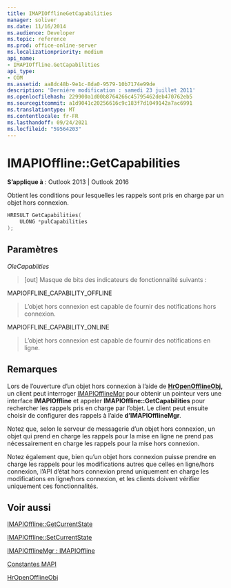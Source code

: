```yaml
---
title: IMAPIOfflineGetCapabilities
manager: soliver
ms.date: 11/16/2014
ms.audience: Developer
ms.topic: reference
ms.prod: office-online-server
ms.localizationpriority: medium
api_name:
- IMAPIOffline.GetCapabilities
api_type:
- COM
ms.assetid: aa8dc48b-9e1c-8da0-9579-10b7174e99de
description: 'Derniére modification : samedi 23 juillet 2011'
ms.openlocfilehash: 229900a1d00b8764266c45795462deb470762eb5
ms.sourcegitcommit: a1d9041c20256616c9c183f7d1049142a7ac6991
ms.translationtype: MT
ms.contentlocale: fr-FR
ms.lasthandoff: 09/24/2021
ms.locfileid: "59564203"
---
```

# <a name="imapiofflinegetcapabilities"></a>IMAPIOffline::GetCapabilities

  
  
**S’applique à** : Outlook 2013 | Outlook 2016 
  
Obtient les conditions pour lesquelles les rappels sont pris en charge par un objet hors connexion.
  
```cpp
HRESULT GetCapabilities( 
    ULONG *pulCapabilities 
);
```

## <a name="parameters"></a>Paramètres

 _OleCapablities_
  
> [out] Masque de bits des indicateurs de fonctionnalité suivants :
    
MAPIOFFLINE_CAPABILITY_OFFLINE
  
> L’objet hors connexion est capable de fournir des notifications hors connexion.
    
MAPIOFFLINE_CAPABILITY_ONLINE
  
> L’objet hors connexion est capable de fournir des notifications en ligne.
    
## <a name="remarks"></a>Remarques

Lors de l’ouverture d’un objet hors connexion à l’aide de **[HrOpenOfflineObj,](hropenofflineobj.md)** un client peut interroger [IMAPIOfflineMgr](imapiofflinemgrimapioffline.md) pour obtenir un pointeur vers une interface **IMAPIOffline** et appeler **IMAPIOffline::GetCapabilities** pour rechercher les rappels pris en charge par l’objet. Le client peut ensuite choisir de configurer des rappels à l’aide **d’IMAPIOfflineMgr**.
  
Notez que, selon le serveur de messagerie d’un objet hors connexion, un objet qui prend en charge les rappels pour la mise en ligne ne prend pas nécessairement en charge les rappels pour la mise hors connexion.
  
Notez également que, bien qu’un objet hors connexion puisse prendre en charge les rappels pour les modifications autres que celles en ligne/hors connexion, l’API d’état hors connexion prend uniquement en charge les modifications en ligne/hors connexion, et les clients doivent vérifier uniquement ces fonctionnalités.
  
## <a name="see-also"></a>Voir aussi



[IMAPIOffline::GetCurrentState](imapioffline-getcurrentstate.md)
  
[IMAPIOffline::SetCurrentState](imapioffline-setcurrentstate.md)
  
[IMAPIOfflineMgr : IMAPIOffline](imapiofflinemgrimapioffline.md)


[Constantes MAPI](mapi-constants.md)
  
[HrOpenOfflineObj](hropenofflineobj.md)

